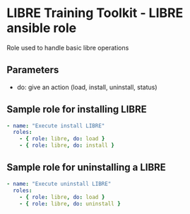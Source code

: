 # LIBRE Training Toolkit - LIBRE ansible role

Role used to handle basic libre operations

## Parameters

- do: give an action (load, install, uninstall, status)


## Sample role for installing LIBRE
```yaml
- name: "Execute install LIBRE"
  roles:
    - { role: libre, do: load }
    - { role: libre, do: install }
```

## Sample role for uninstalling a LIBRE
```yaml
- name: "Execute uninstall LIBRE"
  roles:
    - { role: libre, do: load }
    - { role: libre, do: uninstall }
```
